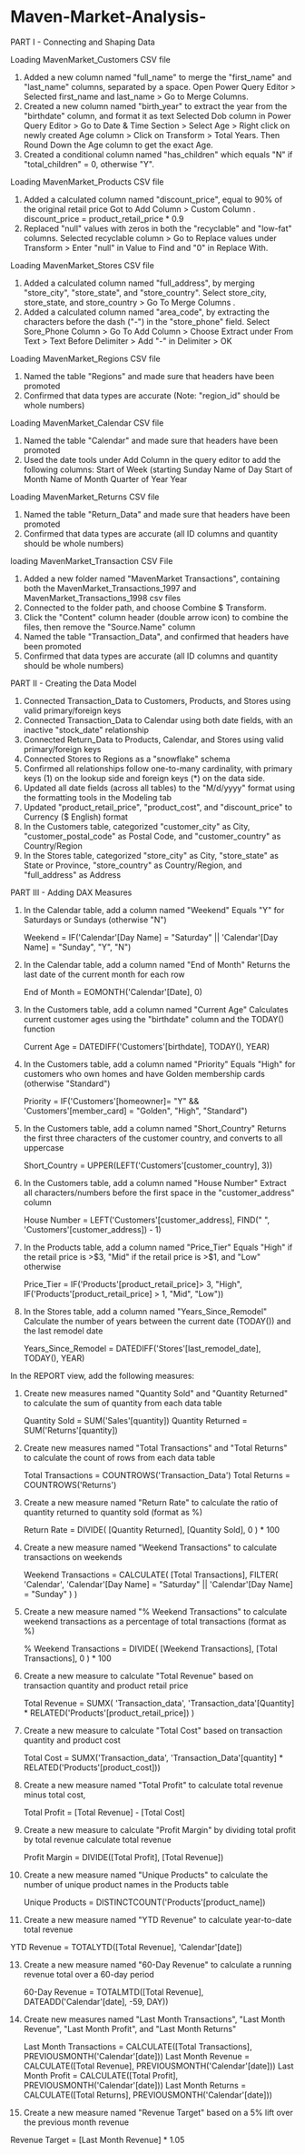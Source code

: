 # Maven-Market-Analysis-
PART I - Connecting and Shaping Data

Loading MavenMarket_Customers CSV file 

1. Added a new column named "full_name" to merge the "first_name" and "last_name" columns, separated by a space.
   Open Power Query Editor > Selected first_name and last_name > Go to Merge Columns.
2. Created a new column named "birth_year" to extract the year from the "birthdate" column, and format it as text
   Selected Dob column in Power Query Editor > Go to Date & Time Section > Select Age > Right click on newly created Age column > Click on Transform > Total Years.
   Then Round Down the Age column to get the exact Age.
3. Created a conditional column named "has_children" which equals "N" if "total_children" = 0, otherwise "Y".

Loading MavenMarket_Products CSV file

1. Added a calculated column named "discount_price", equal to 90% of the original retail price
   Got to Add Column > Custom Column . 
   discount_price = product_retail_price * 0.9
2. Replaced "null" values with zeros in both the "recyclable" and "low-fat" columns.
   Selected recyclable column > Go to Replace values under Transform > Enter "null" in Value to Find and  "0" in Replace With.

Loading MavenMarket_Stores CSV file

1. Added a calculated column named "full_address", by merging "store_city", "store_state", and "store_country". 
   Select store_city, store_state, and store_country > Go To Merge Columns .
2. Added a calculated column named "area_code", by extracting the characters before the dash ("-") in the "store_phone" field.
   Select Sore_Phone Column > Go To Add Column > Choose Extract under From Text > Text Before Delimiter > Add "-" in Delimiter > OK

Loading MavenMarket_Regions CSV file

1. Named the table "Regions" and made sure that headers have been promoted
2. Confirmed that data types are accurate (Note: "region_id" should be whole numbers)

Loading MavenMarket_Calendar CSV file

1. Named the table "Calendar" and made sure that headers have been promoted
2. Used the date tools  under Add Column in the query editor to add the following columns:
      Start of Week (starting Sunday
      Name of Day
      Start of Month
      Name of Month
      Quarter of Year
      Year

Loading MavenMarket_Returns CSV file

1. Named the table "Return_Data" and made sure that headers have been promoted
2. Confirmed that data types are accurate (all ID columns and quantity should be whole numbers)

loading MavenMarket_Transaction CSV File


1. Added a new folder named "MavenMarket Transactions", containing both the MavenMarket_Transactions_1997 and MavenMarket_Transactions_1998 csv files
2. Connected to the folder path, and choose Combine $ Transform.
3. Click the "Content" column header (double arrow icon) to combine the files, then remove the "Source.Name" column
4. Named the table "Transaction_Data", and confirmed that headers have been promoted
5. Confirmed that data types are accurate (all ID columns and quantity should be whole numbers)


PART II - Creating the Data Model

1. Connected Transaction_Data to Customers, Products, and Stores using valid primary/foreign keys 
2. Connected Transaction_Data to Calendar using both date fields, with an inactive "stock_date" relationship
3. Connected Return_Data to Products, Calendar, and Stores using valid primary/foreign keys
4. Connected Stores to Regions as a "snowflake" schema
5. Confirmed all relationships follow one-to-many cardinality, with primary keys (1) on the lookup side and foreign keys (*) on the data side.
6. Updated all date fields (across all tables) to the "M/d/yyyy" format using the formatting tools in the Modeling tab
7. Updated "product_retail_price", "product_cost", and "discount_price" to Currency ($ English) format
8. In the Customers table, categorized "customer_city" as City, "customer_postal_code" as Postal Code, and "customer_country" as Country/Region
9. In the Stores table, categorized "store_city" as City, "store_state" as State or Province, "store_country" as Country/Region, and "full_address" as Address 


PART III - Adding DAX Measures

1. In the Calendar table, add a column named "Weekend"
   Equals "Y" for Saturdays or Sundays (otherwise "N")

   Weekend = IF('Calendar'[Day Name] = "Saturday" || 'Calendar'[Day Name] = "Sunday", "Y", "N")
   
2. In the Calendar table, add a column named "End of Month"
   Returns the last date of the current month for each row

   End of Month = EOMONTH('Calendar'[Date], 0)

3. In the Customers table, add a column named "Current Age"
   Calculates current customer ages using the "birthdate" column and the TODAY() function

   Current Age = 
    DATEDIFF('Customers'[birthdate], TODAY(), YEAR)

4. In the Customers table, add a column named "Priority"
   Equals "High" for customers who own homes and have Golden membership cards (otherwise "Standard")

   Priority = IF('Customers'[homeowner]= "Y" && 'Customers'[member_card] = "Golden", "High", "Standard")

5. In the Customers table, add a column named "Short_Country"
   Returns the first three characters of the customer country, and converts to all uppercase

   Short_Country = UPPER(LEFT('Customers'[customer_country], 3))

6. In the Customers table, add a column named "House Number"
   Extract all characters/numbers before the first space in the "customer_address" column

   House Number = LEFT('Customers'[customer_address], FIND(" ", 'Customers'[customer_address]) - 1)

7. In the Products table, add a column named "Price_Tier"
   Equals "High" if the retail price is >$3, "Mid" if the retail price is >$1, and "Low" otherwise

   Price_Tier = IF('Products'[product_retail_price]> 3, "High",
        IF('Products'[product_retail_price] > 1, "Mid", "Low"))

8. In the Stores table, add a column named "Years_Since_Remodel"
   Calculate the number of years between the current date (TODAY()) and the last remodel date

   Years_Since_Remodel = DATEDIFF('Stores'[last_remodel_date], TODAY(), YEAR)

In the REPORT view, add the following measures:

1. Create new measures named "Quantity Sold" and "Quantity Returned" to calculate the sum of quantity from each data table

   Quantity Sold = SUM('Sales'[quantity])
   Quantity Returned = SUM('Returns'[quantity])

2. Create new measures named "Total Transactions" and "Total Returns" to calculate the count of rows from each data table

   Total Transactions = COUNTROWS('Transaction_Data')
   Total Returns = COUNTROWS('Returns')
   
3. Create a new measure named "Return Rate" to calculate the ratio of quantity returned to quantity sold (format as %)

   Return Rate = 
   DIVIDE(
    [Quantity Returned], 
    [Quantity Sold],
    0
   ) * 100

4. Create a new measure named "Weekend Transactions" to calculate transactions on weekends

   Weekend Transactions = 
   CALCULATE(
    [Total Transactions],
    FILTER(
        'Calendar',
        'Calendar'[Day Name] = "Saturday" || 'Calendar'[Day Name] = "Sunday"
    )
   )

5. Create a new measure named "% Weekend Transactions" to calculate weekend transactions as a percentage of total transactions (format as %)

   % Weekend Transactions = 
   DIVIDE(
    [Weekend Transactions],
    [Total Transactions],
    0
   ) * 100

6. Create a new measure to calculate "Total Revenue" based on transaction quantity and product retail price

   Total Revenue = 
   SUMX(
    'Transaction_data',
    'Transaction_data'[Quantity] * RELATED('Products'[product_retail_price])
   )

7. Create a new measure to calculate "Total Cost" based on transaction quantity and product cost

   Total Cost = SUMX('Transaction_data', 'Transaction_Data'[quantity] * RELATED('Products'[product_cost]))

8. Create a new measure named "Total Profit" to calculate total revenue minus total cost,

   Total Profit = [Total Revenue] - [Total Cost]

9. Create a new measure to calculate "Profit Margin" by dividing total profit by total revenue calculate total revenue

    Profit Margin = DIVIDE([Total Profit], [Total Revenue])

10. Create a new measure named "Unique Products" to calculate the number of unique product names in the Products table

     Unique Products = DISTINCTCOUNT('Products'[product_name])
    
12. Create a new measure named "YTD Revenue" to calculate year-to-date total revenue

   YTD Revenue = TOTALYTD([Total Revenue], 'Calendar'[date])

13. Create a new measure named "60-Day Revenue" to calculate a running revenue total over a 60-day period

    60-Day Revenue = TOTALMTD([Total Revenue], DATEADD('Calendar'[date], -59, DAY))

14. Create new measures named  "Last Month Transactions", "Last Month Revenue", "Last Month Profit", and "Last Month Returns"

    Last Month Transactions = CALCULATE([Total Transactions], PREVIOUSMONTH('Calendar'[date]))
    Last Month Revenue = CALCULATE([Total Revenue], PREVIOUSMONTH('Calendar'[date]))
    Last Month Profit = CALCULATE([Total Profit], PREVIOUSMONTH('Calendar'[date]))
    Last Month Returns = CALCULATE([Total Returns], PREVIOUSMONTH('Calendar'[date]))

15. Create a new measure named "Revenue Target" based on a 5% lift over the previous month revenue

   Revenue Target = [Last Month Revenue] * 1.05

    
